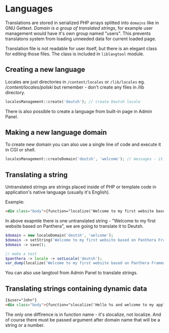 Languages
==========

Translations are stored in serialized PHP arrays splitted into `domains` like in GNU Gettext.
*Domain is a group of translated strings*, for example user management would have it's own group named "users". This prevents translatons system
from loading unneeded data for current loaded page.

Translation file is not readable for user itself, but there is an elegant class for editing those files. The class is included in `liblangtool` module.

## Creating a new language

Locales are just directories in `/content/locales` or `/lib/locales` eg. _/content/locales/polski_ but remember - don't create any files in /lib directory.

```php
localesManagement::create('deutsh'); // create Deutsh locale
```

There is also possible to create a language from built-in page in Admin Panel.

## Making a new language domain

To create new domain you can also use a single line of code and execute it in CGI or shell.

```php
localesManagement::createDomain('deutsh', 'welcome'); // messages - it's a domain name
```

## Translating a string

Untranslated strings are strings placed inside of PHP or template code in application's native language (usually it's English).

Example:

```html
<div class="body">{function="localize('Welcome to my first website based on Panthera Framework', 'welcome')"}</div>
```

In above exapmle there is one untranslated string - "Welcome to my first website based on Panthera", we are going to translate it to Deutsh.

```php
$domain = new localeDomain('deutsh', 'welcome');
$domain -> setString('Welcome to my first website based on Panthera Framework', 'Willkommen auf meiner ersten Website auf Panthera Framework');
$domain -> save();

// make a test
$panthera -> locale -> setLocale('deutsh');
var_dump(localize('Welcome to my first website based on Panthera Framework', 'welcome'));
```

You can also use langtool from Admin Panel to translate strings.

## Translating strings containing dynamic data

```html
{$user="John"}
<div class="body">{function="slocalize('Hello %s and welcome to my application based on Panthera Framework!', 'welcome', $user)"}</div>
```

The only one diffirence is in function name - it's slocalize, not localize. And of course there must be passed argument after domain name that will be a string or a number.
